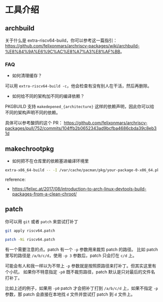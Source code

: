# 工具介绍

## archbuild

关于什么是 extra-riscv64-build，你可以参考这一篇指引：
<https://github.com/felixonmars/archriscv-packages/wiki/archbuild-%E8%84%9A%E6%9C%AC%E8%A7%A3%E8%AF%BB>。

### FAQ

* 如何清理缓存？

可以用 `extra-riscv64-build -c`，他会检查有没有别人在干活，然后再删除。

* 如何给不同的架构加不同的编译依赖？

PKGBUILD 支持 `makedepened_{architecture}` 这样的依赖声明，因此你可以给
不同的架构声明不同的依赖。

具体可以参考酸鸽的这个 PR：
https://github.com/felixonmars/archriscv-packages/pull/752/commits/104ffb2b0652343ad9bcfba4686cbda39c8eb31d

## makechrootpkg

* 如何把不在仓库里的依赖塞进编译环境里

```bash
extra-x86_64-build -- -I /var/cache/pacman/pkg/your-package-0-x86_64.pkg.tar.xz
```

reference:

- https://felixc.at/2017/08/introduction-to-arch-linux-devtools-build-packages-from-a-clean-chroot/

## patch

你可以用 `git` 或者 `patch` 来尝试打补丁

```bash title=bash
git apply riscv64.patch

patch -Ni riscv64.patch
```

有一个需要注意的点。patch 有一个 `-p` 参数用来裁剪 patch 的路径。
比如 patch 里写的路径是 `/a/b/c/d`，使用 `-p 3` 参数后，patch 只会打在
`c/d` 上。

可能会有人和我一样以为不带上 `-p` 参数就是按照原路径来打补丁。但其实这里有个小坑，
如果你不特意指定 `-p0` 既不裁剪路径，patch 默认是只对最后的文件名打补丁。

比如上述的例子，如果用 `-p0` patch 才会把补丁打到 `/a/b/c/d` 上，如果不指定 `-p`
参数，那 patch 会直接在本地找 `d` 文件并尝试打 patch 到 `d` 文件上。
